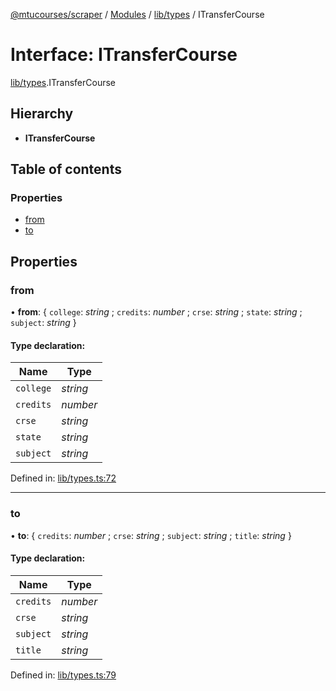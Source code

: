 [@mtucourses/scraper](../../README.md) / [Modules](../../modules.md) / [lib/types](../../modules/lib_types.md) / ITransferCourse

# Interface: ITransferCourse

[lib/types](../../modules/lib_types.md).ITransferCourse

## Hierarchy

* **ITransferCourse**

## Table of contents

### Properties

- [from](types.itransfercourse.md#from)
- [to](types.itransfercourse.md#to)

## Properties

### from

• **from**: { `college`: *string* ; `credits`: *number* ; `crse`: *string* ; `state`: *string* ; `subject`: *string*  }

#### Type declaration:

Name | Type |
------ | ------ |
`college` | *string* |
`credits` | *number* |
`crse` | *string* |
`state` | *string* |
`subject` | *string* |

Defined in: [lib/types.ts:72](https://github.com/Michigan-Tech-Courses/scrapper/blob/a0179c7/src/lib/types.ts#L72)

___

### to

• **to**: { `credits`: *number* ; `crse`: *string* ; `subject`: *string* ; `title`: *string*  }

#### Type declaration:

Name | Type |
------ | ------ |
`credits` | *number* |
`crse` | *string* |
`subject` | *string* |
`title` | *string* |

Defined in: [lib/types.ts:79](https://github.com/Michigan-Tech-Courses/scrapper/blob/a0179c7/src/lib/types.ts#L79)
